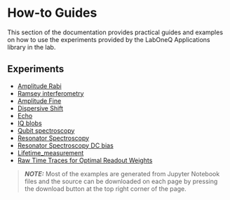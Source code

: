# How-to Guides

This section of the documentation provides practical guides and examples on how to use the 
experiments provided by the LabOneQ Applications library in the lab.

## Experiments

* [Amplitude Rabi](sources/amplitude_rabi.ipynb)
* [Ramsey interferometry](sources/ramsey.ipynb)
* [Amplitude Fine](sources/amplitude_fine.ipynb)
* [Dispersive Shift](sources/dispersive_shift.ipynb)
* [Echo](sources/echo.ipynb)
* [IQ blobs](sources/iq_blobs.ipynb)
* [Qubit spectroscopy](sources/qubit_spectroscopy.ipynb)
* [Resonator Spectroscopy](sources/resonator_spectroscopy.ipynb)
* [Resonator Spectroscopy DC bias](sources/resonator_spectroscopy_dcbias.ipynb)
* [Lifetime_measurement](sources/lifetime_measurement.ipynb)
* [Raw Time Traces for Optimal Readout Weights](sources/time_traces.ipynb)

> **_NOTE:_** Most of the examples are generated from Jupyter Notebook files and the source
can be downloaded on each page by pressing the download button at the top right corner
of the page.
